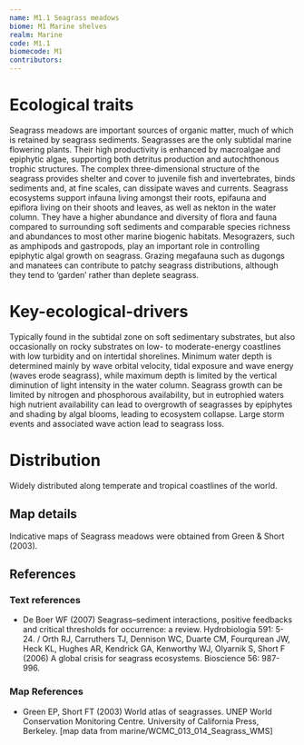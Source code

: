 ```yaml
---
name: M1.1 Seagrass meadows
biome: M1 Marine shelves
realm: Marine
code: M1.1
biomecode: M1
contributors: 
---
```


# Ecological traits

Seagrass meadows are important sources of organic matter, much of which is retained by seagrass sediments. Seagrasses are the only subtidal marine flowering plants. Their high productivity is enhanced by macroalgae and epiphytic algae, supporting both detritus production and autochthonous trophic structures. The complex three-dimensional structure of the seagrass provides shelter and cover to juvenile fish and invertebrates, binds sediments and, at fine scales, can dissipate waves and currents. Seagrass ecosystems support infauna living amongst their roots, epifauna and epiflora living on their shoots and leaves, as well as nekton in the water column. They have a higher abundance and diversity of flora and fauna compared to surrounding soft sediments and comparable species richness and abundances to most other marine biogenic habitats. Mesograzers, such as amphipods and gastropods, play an important role in controlling epiphytic algal growth on seagrass. Grazing megafauna such as dugongs and manatees can contribute to patchy seagrass distributions, although they tend to ‘garden’ rather than deplete seagrass.

# Key-ecological-drivers

Typically found in the subtidal zone on soft sedimentary substrates, but also occasionally on rocky substrates on low- to moderate-energy coastlines with low turbidity and on intertidal shorelines. Minimum water depth is determined mainly by wave orbital velocity, tidal exposure and wave energy (waves erode seagrass), while maximum depth is limited by the vertical diminution of light intensity in the water column. Seagrass growth can be limited by nitrogen and phosphorous availability, but in eutrophied waters high nutrient availability can lead to overgrowth of seagrasses by epiphytes and shading by algal blooms, leading to ecosystem collapse. Large storm events and associated wave action lead to seagrass loss.

# Distribution

Widely distributed along temperate and tropical coastlines of the world.

## Map details

Indicative maps of Seagrass meadows were obtained from Green & Short (2003).

## References
### Text references
* De Boer WF (2007) Seagrass–sediment interactions, positive feedbacks and critical thresholds for occurrence: a review. Hydrobiologia 591: 5-24. / Orth RJ, Carruthers TJ, Dennison WC, Duarte CM, Fourqurean JW, Heck KL, Hughes AR, Kendrick GA, Kenworthy WJ, Olyarnik S, Short F (2006) A global crisis for seagrass ecosystems. Bioscience 56: 987-996.
### Map References
* Green EP, Short FT (2003) World atlas of seagrasses. UNEP World Conservation Monitoring Centre. University of California Press, Berkeley. [map data from marine/WCMC_013_014_Seagrass_WMS]

